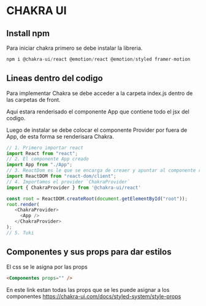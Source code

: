 # **CHAKRA UI**

## **Install npm**

Para iniciar chakra primero se debe instalar la libreria.

 ``` JavaScript
npm i @chakra-ui/react @emotion/react @emotion/styled framer-motion
```
## **Lineas dentro del codigo**

Para implementar Chakra se debe acceder a la carpeta index.js dentro de las carpetas de front.

Aqui estara renderisado el componente App que contiene todo el jsx del codigo.

Luego de instalar se debe colocar el componente Provider por fuera de App, de esta forma se renderisara Chakra.

 ``` JavaScript
// 1. Primero importar react
import React from "react";
// 2. El componente App creado
import App from "./App";
// 3. ReactDom es le que se encarga de creaer y apuntar al componente root (App)
import ReactDOM from "react-dom/client";
// 4. Importamos el provider `ChakraProvider`
import { ChakraProvider } from '@chakra-ui/react'

const root = ReactDOM.createRoot(document.getElementById("root"));
root.render(
    <ChakraProvider>
      <App />
    </ChakraProvider>
);
// 5. Tuki
```

## **Componentes** y sus **props** para dar estilos

El css se le asigna por las props

 ``` html
 <Componentes props="" />
```

En este link estan todas las props que se les puede asignar a los componentes https://chakra-ui.com/docs/styled-system/style-props

